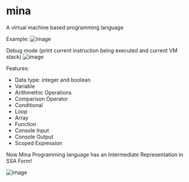 mina
====

A virtual machine based programming language

Example:
![image](https://github.com/user-attachments/assets/933a0199-5638-45c4-85db-dc27528dd317)

Debug mode (print current instruction being executed and current VM stack)
![image](https://github.com/user-attachments/assets/35e808b9-8128-4515-9f7d-ee75aee1b08e)


Features:
* Data type: integer and boolean
* Variable
* Arithmethic Operations
* Comparison Operator
* Conditional
* Loop
* Array
* Function
* Console Input
* Console Output
* Scoped Expression

Now Mina Programming language has an Intermediate Representation in SSA Form!

![image](https://github.com/user-attachments/assets/46345737-438f-48ef-a6cf-d041dff2c2ff)
